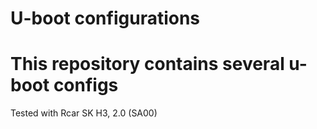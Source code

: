 # U-boot configurations

This repository contains several u-boot configs
===
Tested with Rcar SK H3, 2.0 (SA00)

